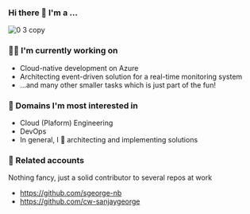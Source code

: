 ### Hi there 👋 I'm a ... 

![0 3 copy](https://github.com/Sanjay-George/Sanjay-George/assets/10389062/86435dfc-219d-4111-8f62-3ebccd346e7c)

### 👨‍💻 I'm currently working on
- Cloud-native development on Azure
- Architecting event-driven solution for a real-time monitoring system
- ...and many other smaller tasks which is just part of the fun!

### 🔭 Domains I'm most interested in
- Cloud (Plaform) Engineering
- DevOps
- In general, I 🖤 architecting and implementing solutions

### 🚀 Related accounts
Nothing fancy, just a solid contributor to several repos at work
- https://github.com/sgeorge-nb
- https://github.com/cw-sanjaygeorge




<!--
**Sanjay-George/Sanjay-George** is a ✨ _special_ ✨ repository because its `README.md` (this file) appears on your GitHub profile.

Here are some ideas to get you started:

- 🔭 I’m currently working on ...
- 🌱 I’m currently learning ...
- 👯 I’m looking to collaborate on ...
- 🤔 I’m looking for help with ...
- 💬 Ask me about ...
- 📫 How to reach me: ...
- 😄 Pronouns: ...
- ⚡ Fun fact: ...
-->
